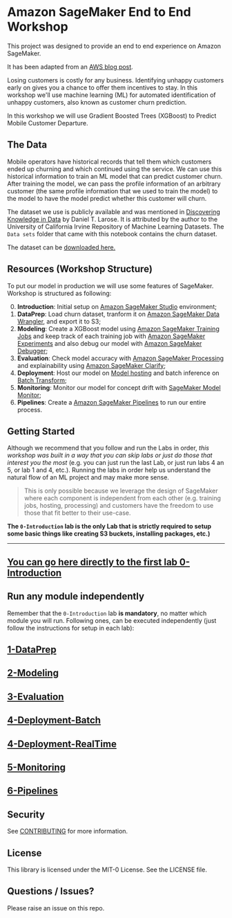 # Amazon SageMaker End to End Workshop

This project was designed to provide an end to end experience on Amazon SageMaker.

It has been adapted from an [AWS blog post](https://aws.amazon.com/blogs/ai/predicting-customer-churn-with-amazon-machine-learning/). 

Losing customers is costly for any business. Identifying unhappy customers early on gives you a chance to offer them incentives to stay.  In this workshop we'll use machine learning (ML) for automated identification of unhappy customers, also known as customer churn prediction.

In this workshop we will use Gradient Boosted Trees (XGBoost) to Predict Mobile Customer Departure.

## The Data

Mobile operators have historical records that tell them which customers ended up churning and which continued using the service. We can use this historical information to train an ML model that can predict customer churn. After training the model, we can pass the profile information of an arbitrary customer (the same profile information that we used to train the model) to the model to have the model predict whether this customer will churn. 

The dataset we use is publicly available and was mentioned in [Discovering Knowledge in Data](https://www.amazon.com/dp/0470908742/) by Daniel T. Larose. It is attributed by the author to the University of California Irvine Repository of Machine Learning Datasets. The `Data sets` folder that came with this notebook contains the churn dataset.

The dataset can be [downloaded here.](https://bcs.wiley.com/he-bcs/Books?action=resource&bcsId=11704&itemId=0470908742&resourceId=46577)

## Resources (Workshop Structure)

To put our model in production we will use some features of SageMaker. Workshop is structured as following:

0. **Introduction**: Initial setup on [Amazon SageMaker Studio](https://docs.aws.amazon.com/sagemaker/latest/dg/studio.html) environment;
1. **DataPrep**: Load churn dataset, tranform it on [Amazon SageMaker Data Wrangler](https://docs.aws.amazon.com/sagemaker/latest/dg/data-wrangler.html), and export it to S3;
2. **Modeling**: Create a XGBoost model using [Amazon SageMaker Training Jobs](https://docs.aws.amazon.com/sagemaker/latest/dg/how-it-works-training.html) and keep track of each training job with [Amazon SageMaker Experiments](https://docs.aws.amazon.com/sagemaker/latest/dg/experiments.html) and also debug our model with [Amazon SageMaker Debugger](https://docs.aws.amazon.com/sagemaker/latest/dg/train-debugger.html);
3. **Evaluation**: Check model accuracy with [Amazon SageMaker Processing](https://docs.aws.amazon.com/sagemaker/latest/dg/processing-container-run-scripts.html) and explainability using [Amazon SageMaker Clarify](https://docs.aws.amazon.com/sagemaker/latest/dg/clarify-fairness-and-explainability.html);
4. **Deployment**: Host our model on [Model hosting](https://docs.aws.amazon.com/sagemaker/latest/dg/how-it-works-deployment.html) and batch inference on [Batch Transform](https://docs.aws.amazon.com/sagemaker/latest/dg/batch-transform.html);
5. **Monitoring**: Monitor our model for concept drift with [SageMaker Model Monitor](https://docs.aws.amazon.com/sagemaker/latest/dg/how-it-works-model-monitor.html);
6. **Pipelines**: Create a [Amazon SageMaker Pipelines](https://docs.aws.amazon.com/sagemaker/latest/dg/pipelines.html) to run our entire process.

## Getting Started

Although we recommend that you follow and run the Labs in order, _this workshop was built in a way that you can skip labs or just do those that interest you the most_ (e.g. you can just run the last Lab, or just run labs 4 an 5, or lab 1 and 4, etc.). Running the labs in order help us understand the natural flow of an ML project and may make more sense.

> This is only possible because we leverage the design of SageMaker where each component is independent from each other (e.g. training jobs, hosting, processing) and customers have the freedom to use those that fit better to their use-case.

**The `0-Introduction` lab is the only Lab that is strictly required to setup some basic things like creating S3 buckets, installing packages, etc.)**

---
## [You can go here directly to the first lab 0-Introduction](./0-Introduction/introduction.ipynb)

## Run any module independently

Remember that the `0-Introduction` lab **is mandatory**, no matter which module you will run. Following ones, can be executed independently (just follow the instructions for setup in each lab):

## [1-DataPrep](./1-DataPrep/data_preparation.ipynb)

## [2-Modeling](./2-Modeling/modeling.ipynb)

## [3-Evaluation](./3-Evaluation/evaluation.ipynb)

## [4-Deployment-Batch](./4-Deployment/Batch/deployment_batch.ipynb)

## [4-Deployment-RealTime](./4-Deployment/RealTime/deployment_hosting.ipynb)

## [5-Monitoring](./5-Monitoring/monitoring.ipynb)

## [6-Pipelines](./6-Pipelines/pipelines.ipynb)

## Security

See [CONTRIBUTING](CONTRIBUTING.md#security-issue-notifications) for more information.

## License

This library is licensed under the MIT-0 License. See the LICENSE file.

## Questions / Issues?

Please raise an issue on this repo.

